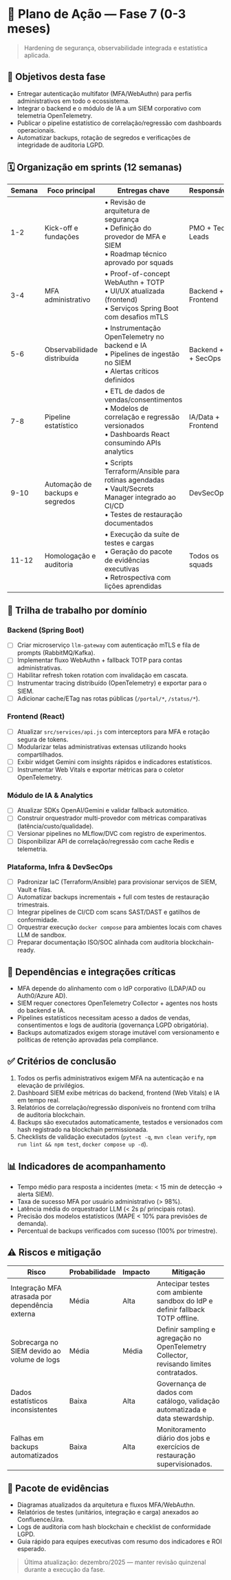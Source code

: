 # 🚦 Plano de Ação — Fase 7 (0-3 meses)
> Hardening de segurança, observabilidade integrada e estatística aplicada.

## 🎯 Objetivos desta fase
- Entregar autenticação multifator (MFA/WebAuthn) para perfis administrativos em todo o ecossistema.
- Integrar o backend e o módulo de IA a um SIEM corporativo com telemetria OpenTelemetry.
- Publicar o pipeline estatístico de correlação/regressão com dashboards operacionais.
- Automatizar backups, rotação de segredos e verificações de integridade de auditoria LGPD.

## 🗓️ Organização em sprints (12 semanas)
| Semana | Foco principal | Entregas chave | Responsáveis |
| --- | --- | --- | --- |
| 1-2 | Kick-off e fundações | • Revisão de arquitetura de segurança<br>• Definição do provedor de MFA e SIEM<br>• Roadmap técnico aprovado por squads | PMO + Tech Leads |
| 3-4 | MFA administrativo | • Proof-of-concept WebAuthn + TOTP<br>• UI/UX atualizada (frontend)<br>• Serviços Spring Boot com desafios mTLS | Backend + Frontend |
| 5-6 | Observabilidade distribuída | • Instrumentação OpenTelemetry no backend e IA<br>• Pipelines de ingestão no SIEM<br>• Alertas críticos definidos | Backend + IA + SecOps |
| 7-8 | Pipeline estatístico | • ETL de dados de vendas/consentimentos<br>• Modelos de correlação e regressão versionados<br>• Dashboards React consumindo APIs analytics | IA/Data + Frontend |
| 9-10 | Automação de backups e segredos | • Scripts Terraform/Ansible para rotinas agendadas<br>• Vault/Secrets Manager integrado ao CI/CD<br>• Testes de restauração documentados | DevSecOps |
| 11-12 | Homologação e auditoria | • Execução da suíte de testes e cargas<br>• Geração do pacote de evidências executivas<br>• Retrospectiva com lições aprendidas | Todos os squads |

## 🧩 Trilha de trabalho por domínio
### Backend (Spring Boot)
- [ ] Criar microserviço `llm-gateway` com autenticação mTLS e fila de prompts (RabbitMQ/Kafka).
- [ ] Implementar fluxo WebAuthn + fallback TOTP para contas administrativas.
- [ ] Habilitar refresh token rotation com invalidação em cascata.
- [ ] Instrumentar tracing distribuído (OpenTelemetry) e exportar para o SIEM.
- [ ] Adicionar cache/ETag nas rotas públicas (`/portal/*`, `/status/*`).

### Frontend (React)
- [ ] Atualizar `src/services/api.js` com interceptors para MFA e rotação segura de tokens.
- [ ] Modularizar telas administrativas extensas utilizando hooks compartilhados.
- [ ] Exibir widget Gemini com insights rápidos e indicadores estatísticos.
- [ ] Instrumentar Web Vitals e exportar métricas para o coletor OpenTelemetry.

### Módulo de IA & Analytics
- [ ] Atualizar SDKs OpenAI/Gemini e validar fallback automático.
- [ ] Construir orquestrador multi-provedor com métricas comparativas (latência/custo/qualidade).
- [ ] Versionar pipelines no MLflow/DVC com registro de experimentos.
- [ ] Disponibilizar API de correlação/regressão com cache Redis e telemetria.

### Plataforma, Infra & DevSecOps
- [ ] Padronizar IaC (Terraform/Ansible) para provisionar serviços de SIEM, Vault e filas.
- [ ] Automatizar backups incrementais + full com testes de restauração trimestrais.
- [ ] Integrar pipelines de CI/CD com scans SAST/DAST e gatilhos de conformidade.
- [ ] Orquestrar execução `docker compose` para ambientes locais com chaves LLM de sandbox.
- [ ] Preparar documentação ISO/SOC alinhada com auditoria blockchain-ready.

## 🔗 Dependências e integrações críticas
- MFA depende do alinhamento com o IdP corporativo (LDAP/AD ou Auth0/Azure AD).
- SIEM requer conectores OpenTelemetry Collector + agentes nos hosts do backend e IA.
- Pipelines estatísticos necessitam acesso a dados de vendas, consentimentos e logs de auditoria (governança LGPD obrigatória).
- Backups automatizados exigem storage imutável com versionamento e políticas de retenção aprovadas pela compliance.

## ✅ Critérios de conclusão
1. Todos os perfis administrativos exigem MFA na autenticação e na elevação de privilégios.
2. Dashboard SIEM exibe métricas do backend, frontend (Web Vitals) e IA em tempo real.
3. Relatórios de correlação/regressão disponíveis no frontend com trilha de auditoria blockchain.
4. Backups são executados automaticamente, testados e versionados com hash registrado na blockchain permissionada.
5. Checklists de validação executados (`pytest -q`, `mvn clean verify`, `npm run lint && npm test`, `docker compose up -d`).

## 📊 Indicadores de acompanhamento
- Tempo médio para resposta a incidentes (meta: < 15 min de detecção → alerta SIEM).
- Taxa de sucesso MFA por usuário administrativo (> 98%).
- Latência média do orquestrador LLM (< 2s p/ principais rotas).
- Precisão dos modelos estatísticos (MAPE < 10% para previsões de demanda).
- Percentual de backups verificados com sucesso (100% por trimestre).

## ⚠️ Riscos e mitigação
| Risco | Probabilidade | Impacto | Mitigação |
| --- | --- | --- | --- |
| Integração MFA atrasada por dependência externa | Média | Alta | Antecipar testes com ambiente sandbox do IdP e definir fallback TOTP offline. |
| Sobrecarga no SIEM devido ao volume de logs | Média | Média | Definir sampling e agregação no OpenTelemetry Collector, revisando limites contratados. |
| Dados estatísticos inconsistentes | Baixa | Alta | Governança de dados com catálogo, validação automatizada e data stewardship. |
| Falhas em backups automatizados | Baixa | Alta | Monitoramento diário dos jobs e exercícios de restauração supervisionados. |

## 📁 Pacote de evidências
- Diagramas atualizados da arquitetura e fluxos MFA/WebAuthn.
- Relatórios de testes (unitários, integração e carga) anexados ao Confluence/Jira.
- Logs de auditoria com hash blockchain e checklist de conformidade LGPD.
- Guia rápido para equipes executivas com resumo dos indicadores e ROI esperado.

> Última atualização: dezembro/2025 — manter revisão quinzenal durante a execução da fase.
